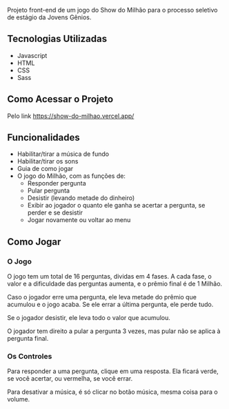 Projeto front-end de um jogo do Show do Milhão para o processo seletivo de estágio da Jovens Gênios.

## Tecnologias Utilizadas
* Javascript
* HTML
* CSS
* Sass

## Como Acessar o Projeto
Pelo link https://show-do-milhao.vercel.app/

## Funcionalidades
* Habilitar/tirar a música de fundo
* Habilitar/tirar os sons
* Guia de como jogar
* O jogo do Milhão, com as funções de:
  * Responder pergunta
  * Pular pergunta
  * Desistir (levando metade do dinheiro)
  * Exibir ao jogador o quanto ele ganha se acertar a pergunta, se perder e se desistir
  * Jogar novamente ou voltar ao menu 

## Como Jogar

### O Jogo

O jogo tem um total de 16 perguntas, dividas em 4 fases. A cada fase, o valor e a dificuldade das perguntas aumenta, e o prêmio final é de 1 Milhão.

Caso o jogador erre uma pergunta, ele leva metade do prêmio que acumulou e o jogo acaba. Se ele errar a última pergunta, ele perde tudo.

Se o jogador desistir, ele leva todo o valor que acumulou.

O jogador tem direito a pular a pergunta 3 vezes, mas pular não se aplica à pergunta final.

### Os Controles
Para responder a uma pergunta, clique em uma resposta. Ela ficará verde, se você acertar, ou vermelha, se você errar.

Para desativar a música, é só clicar no botão música, mesma coisa para o volume.

